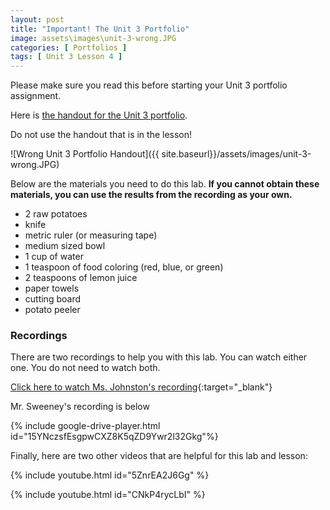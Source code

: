 ```yaml
---
layout: post
title: "Important! The Unit 3 Portfolio"
image: assets\images\unit-3-wrong.JPG
categories: [ Portfolios ]
tags: [ Unit 3 Lesson 4 ]
---
```


Please make sure you read this before starting your Unit 3 portfolio assignment.

Here is [the handout for the Unit 3 portfolio](https://docs.google.com/document/d/1AAoY7iBGA2Cwb1KhkFX5upSSeWSTDIFb22MXZtrDKM8/edit?usp=sharing).

Do not use the handout that is in the lesson!

![Wrong Unit 3 Portfolio Handout]({{ site.baseurl}}/assets/images/unit-3-wrong.JPG)

Below are the materials you need to do this lab. **If you cannot obtain these materials, you can use the results from the recording as your own.**

* 2 raw potatoes
* knife
* metric ruler (or measuring tape)
* medium sized bowl
* 1 cup of water
* 1 teaspoon of food coloring (red, blue, or green)
* 2 teaspoons of lemon juice
* paper towels
* cutting board
* potato peeler

### Recordings

There are two recordings to help you with this lab. You can watch either one. You do not need to watch both.

[Click here to watch Ms. Johnston's recording](http://www.connexus.com/external/livelesson/?url-path=p5inz1awteln&domain=ww3.livelesson.com){:target="_blank"}

Mr. Sweeney's recording is below

{% include google-drive-player.html id="15YNczsfEsgpwCXZ8K5qZD9Ywr2l32Gkg"%}

Finally, here are two other videos that are helpful for this lab and lesson:

{% include youtube.html id="5ZnrEA2J6Gg" %}

{% include youtube.html id="CNkP4rycLbI" %}

